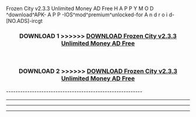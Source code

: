  Frozen City v2.3.3 Unlimited Money AD Free  H A P P Y M O D ^download^APK- A P P -IOS^mod^premium^unlocked-for A n d r o i d-[NO.ADS]-ircgt



<div align="center">

<h3>DOWNLOAD 1 >>>>>> <a href="https://en-mod.web.app/?en= Frozen City v2.3.3 Unlimited Money AD Free ">DOWNLOAD Frozen City v2.3.3 Unlimited Money AD Free  </a></h3><br>

<h3>DOWNLOAD 2 >>>>>> <a href="https://en-mod.web.app/?en= Frozen City v2.3.3 Unlimited Money AD Free ">DOWNLOAD Frozen City v2.3.3 Unlimited Money AD Free  </a></h3>

</div>
----------------------------------------------------------

----------------------------------------------------------

----------------------------------------------------------

----------------------------------------------------------



